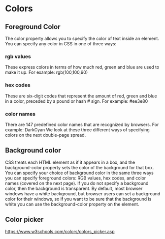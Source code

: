# Colors
## Foreground Color
The color property allows you
to specify the color of text inside
an element. You can specify any
color in CSS in one of three ways:
### rgb values
These express colors in terms
of how much red, green and
blue are used to make it up. For
example: rgb(100,100,90)
### hex codes
These are six-digit codes that
represent the amount of red,
green and blue in a color,
preceded by a pound or hash #
sign. For example: #ee3e80
### color names
There are 147 predefined color
names that are recognized
by browsers. For example:
DarkCyan
We look at these three different
ways of specifying colors on the
next double-page spread.

## Background color

CSS treats each HTML element
as if it appears in a box, and the
background-color property
sets the color of the background
for that box.
You can specify your choice of
background color in the same
three ways you can specify
foreground colors: RGB values,
hex codes, and color names
(covered on the next page).
If you do not specify a
background color, then the
background is transparent.
By default, most browser
windows have a white
background, but browser users
can set a background color for
their windows, so if you want
to be sure that the background
is white you can use the
background-color property on
the <body> element.

## Color picker
https://www.w3schools.com/colors/colors_picker.asp




